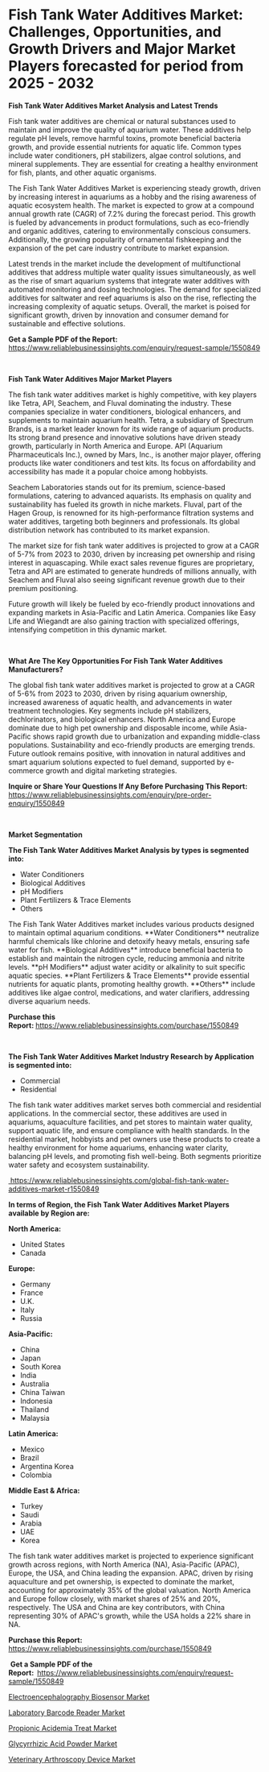 <p><h1>Fish Tank Water Additives Market: Challenges, Opportunities, and Growth Drivers and Major Market Players forecasted for period from 2025 - 2032</h1></p><p><strong>Fish Tank Water Additives Market Analysis and Latest Trends</strong></p>
<p><p>Fish tank water additives are chemical or natural substances used to maintain and improve the quality of aquarium water. These additives help regulate pH levels, remove harmful toxins, promote beneficial bacteria growth, and provide essential nutrients for aquatic life. Common types include water conditioners, pH stabilizers, algae control solutions, and mineral supplements. They are essential for creating a healthy environment for fish, plants, and other aquatic organisms.</p><p>The Fish Tank Water Additives Market is experiencing steady growth, driven by increasing interest in aquariums as a hobby and the rising awareness of aquatic ecosystem health. The market is expected to grow at a compound annual growth rate (CAGR) of 7.2% during the forecast period. This growth is fueled by advancements in product formulations, such as eco-friendly and organic additives, catering to environmentally conscious consumers. Additionally, the growing popularity of ornamental fishkeeping and the expansion of the pet care industry contribute to market expansion.</p><p>Latest trends in the market include the development of multifunctional additives that address multiple water quality issues simultaneously, as well as the rise of smart aquarium systems that integrate water additives with automated monitoring and dosing technologies. The demand for specialized additives for saltwater and reef aquariums is also on the rise, reflecting the increasing complexity of aquatic setups. Overall, the market is poised for significant growth, driven by innovation and consumer demand for sustainable and effective solutions.</p></p>
<p><strong>Get a Sample PDF of the Report:&nbsp;</strong> <a href="https://www.reliablebusinessinsights.com/enquiry/request-sample/1550849?utm_campaign=2132&utm_medium=2&utm_source=Github&utm_content=ia&utm_term=25012025&utm_id=fish-tank-water-additives">https://www.reliablebusinessinsights.com/enquiry/request-sample/1550849</a></p>
<p>&nbsp;</p>
<p><strong>Fish Tank Water Additives Major Market Players</strong></p>
<p><p>The fish tank water additives market is highly competitive, with key players like Tetra, API, Seachem, and Fluval dominating the industry. These companies specialize in water conditioners, biological enhancers, and supplements to maintain aquarium health. Tetra, a subsidiary of Spectrum Brands, is a market leader known for its wide range of aquarium products. Its strong brand presence and innovative solutions have driven steady growth, particularly in North America and Europe. API (Aquarium Pharmaceuticals Inc.), owned by Mars, Inc., is another major player, offering products like water conditioners and test kits. Its focus on affordability and accessibility has made it a popular choice among hobbyists.</p><p>Seachem Laboratories stands out for its premium, science-based formulations, catering to advanced aquarists. Its emphasis on quality and sustainability has fueled its growth in niche markets. Fluval, part of the Hagen Group, is renowned for its high-performance filtration systems and water additives, targeting both beginners and professionals. Its global distribution network has contributed to its market expansion.</p><p>The market size for fish tank water additives is projected to grow at a CAGR of 5-7% from 2023 to 2030, driven by increasing pet ownership and rising interest in aquascaping. While exact sales revenue figures are proprietary, Tetra and API are estimated to generate hundreds of millions annually, with Seachem and Fluval also seeing significant revenue growth due to their premium positioning.</p><p>Future growth will likely be fueled by eco-friendly product innovations and expanding markets in Asia-Pacific and Latin America. Companies like Easy Life and Wiegandt are also gaining traction with specialized offerings, intensifying competition in this dynamic market.</p></p>
<p>&nbsp;</p>
<p><strong>What Are The Key Opportunities For Fish Tank Water Additives Manufacturers?</strong></p>
<p><p>The global fish tank water additives market is projected to grow at a CAGR of 5-6% from 2023 to 2030, driven by rising aquarium ownership, increased awareness of aquatic health, and advancements in water treatment technologies. Key segments include pH stabilizers, dechlorinators, and biological enhancers. North America and Europe dominate due to high pet ownership and disposable income, while Asia-Pacific shows rapid growth due to urbanization and expanding middle-class populations. Sustainability and eco-friendly products are emerging trends. Future outlook remains positive, with innovation in natural additives and smart aquarium solutions expected to fuel demand, supported by e-commerce growth and digital marketing strategies.</p></p>
<p><strong>Inquire or Share Your Questions If Any Before Purchasing This Report:</strong> <a href="https://www.reliablebusinessinsights.com/enquiry/pre-order-enquiry/1550849?utm_campaign=2132&utm_medium=2&utm_source=Github&utm_content=ia&utm_term=25012025&utm_id=fish-tank-water-additives">https://www.reliablebusinessinsights.com/enquiry/pre-order-enquiry/1550849</a></p>
<p>&nbsp;</p>
<p><strong>Market Segmentation</strong></p>
<p><strong>The Fish Tank Water Additives Market Analysis by types is segmented into:</strong></p>
<p><ul><li>Water Conditioners</li><li>Biological Additives</li><li>pH Modifiers</li><li>Plant Fertilizers & Trace Elements</li><li>Others</li></ul></p>
<p><p>The Fish Tank Water Additives market includes various products designed to maintain optimal aquarium conditions. **Water Conditioners** neutralize harmful chemicals like chlorine and detoxify heavy metals, ensuring safe water for fish. **Biological Additives** introduce beneficial bacteria to establish and maintain the nitrogen cycle, reducing ammonia and nitrite levels. **pH Modifiers** adjust water acidity or alkalinity to suit specific aquatic species. **Plant Fertilizers & Trace Elements** provide essential nutrients for aquatic plants, promoting healthy growth. **Others** include additives like algae control, medications, and water clarifiers, addressing diverse aquarium needs.</p></p>
<p><strong>Purchase this Report:&nbsp;</strong><a href="https://www.reliablebusinessinsights.com/purchase/1550849?utm_campaign=2132&utm_medium=2&utm_source=Github&utm_content=ia&utm_term=25012025&utm_id=fish-tank-water-additives">https://www.reliablebusinessinsights.com/purchase/1550849</a></p>
<p>&nbsp;</p>
<p><strong>The Fish Tank Water Additives Market Industry Research by Application is segmented into:</strong></p>
<p><ul><li>Commercial</li><li>Residential</li></ul></p>
<p><p>The fish tank water additives market serves both commercial and residential applications. In the commercial sector, these additives are used in aquariums, aquaculture facilities, and pet stores to maintain water quality, support aquatic life, and ensure compliance with health standards. In the residential market, hobbyists and pet owners use these products to create a healthy environment for home aquariums, enhancing water clarity, balancing pH levels, and promoting fish well-being. Both segments prioritize water safety and ecosystem sustainability.</p></p>
<p><a href="https://www.reliablebusinessinsights.com/global-fish-tank-water-additives-market-r1550849?utm_campaign=2132&utm_medium=2&utm_source=Github&utm_content=ia&utm_term=25012025&utm_id=fish-tank-water-additives">&nbsp;https://www.reliablebusinessinsights.com/global-fish-tank-water-additives-market-r1550849</a></p>
<p><strong>In terms of Region, the Fish Tank Water Additives Market Players available by Region are:</strong></p>
<p>
    <p> <strong> North America: </strong>
        <ul>
            <li>United States</li>
            <li>Canada</li>
        </ul>
        </p> 
    <p> <strong> Europe: </strong>
        <ul>
            <li>Germany</li>
            <li>France</li>
            <li>U.K.</li>
            <li>Italy</li>
            <li>Russia</li>
        </ul>
        </p> 
    <p> <strong> Asia-Pacific: </strong>
        <ul>
            <li>China</li>
            <li>Japan</li>
            <li>South Korea</li>
            <li>India</li>
            <li>Australia</li>
            <li>China Taiwan</li>
            <li>Indonesia</li>
            <li>Thailand</li>
            <li>Malaysia</li>
        </ul>
        </p> 
    <p> <strong> Latin America: </strong>
        <ul>
            <li>Mexico</li>
            <li>Brazil</li>
            <li>Argentina Korea</li>
            <li>Colombia</li>
        </ul>
        </p> 
    <p> <strong> Middle East & Africa: </strong>
        <ul>
            <li>Turkey</li>
            <li>Saudi</li>
            <li>Arabia</li>
            <li>UAE</li>
            <li>Korea</li>
        </ul>
    </p>
    </p>
<p><p>The fish tank water additives market is projected to experience significant growth across regions, with North America (NA), Asia-Pacific (APAC), Europe, the USA, and China leading the expansion. APAC, driven by rising aquaculture and pet ownership, is expected to dominate the market, accounting for approximately 35% of the global valuation. North America and Europe follow closely, with market shares of 25% and 20%, respectively. The USA and China are key contributors, with China representing 30% of APAC's growth, while the USA holds a 22% share in NA.</p></p>
<p><strong>Purchase this Report: </strong><a href="https://www.reliablebusinessinsights.com/purchase/1550849?utm_campaign=2132&utm_medium=2&utm_source=Github&utm_content=ia&utm_term=25012025&utm_id=fish-tank-water-additives">https://www.reliablebusinessinsights.com/purchase/1550849</a></p>
<p>&nbsp;<strong>Get a Sample PDF of the Report:&nbsp;&nbsp;</strong><a href="https://www.reliablebusinessinsights.com/enquiry/request-sample/1550849?utm_campaign=2132&utm_medium=2&utm_source=Github&utm_content=ia&utm_term=25012025&utm_id=fish-tank-water-additives">https://www.reliablebusinessinsights.com/enquiry/request-sample/1550849</a></p>
<p><strong></strong></p>
<p><p><a href="https://www.linkedin.com/pulse/electroencephalography-biosensor-market-spectrum-usage-9zy6f?utm_campaign=2132&utm_medium=2&utm_source=Github&utm_content=ia&utm_term=25012025&utm_id=fish-tank-water-additives">Electroencephalography Biosensor Market</a></p><p><a href="https://www.linkedin.com/pulse/laboratory-barcode-reader-market-report-projected-127-u8pme?utm_campaign=2132&utm_medium=2&utm_source=Github&utm_content=ia&utm_term=25012025&utm_id=fish-tank-water-additives">Laboratory Barcode Reader Market</a></p><p><a href="https://www.linkedin.com/pulse/sustaining-industry-growth-study-propionic-acidemia-treat-xsrkc?utm_campaign=2132&utm_medium=2&utm_source=Github&utm_content=ia&utm_term=25012025&utm_id=fish-tank-water-additives">Propionic Acidemia Treat Market</a></p><p><a href="https://github.com/rahu1506/Market-Research-Report-List-6/blob/main/glycyrrhizic-acid-powder-market.md?utm_campaign=2132&utm_medium=2&utm_source=Github&utm_content=ia&utm_term=25012025&utm_id=fish-tank-water-additives">Glycyrrhizic Acid Powder Market</a></p><p><a href="https://www.linkedin.com/pulse/revenue-market-growth-projections-veterinary-arthroscopy-avvhe?utm_campaign=2132&utm_medium=2&utm_source=Github&utm_content=ia&utm_term=25012025&utm_id=fish-tank-water-additives">Veterinary Arthroscopy Device Market</a></p></p>